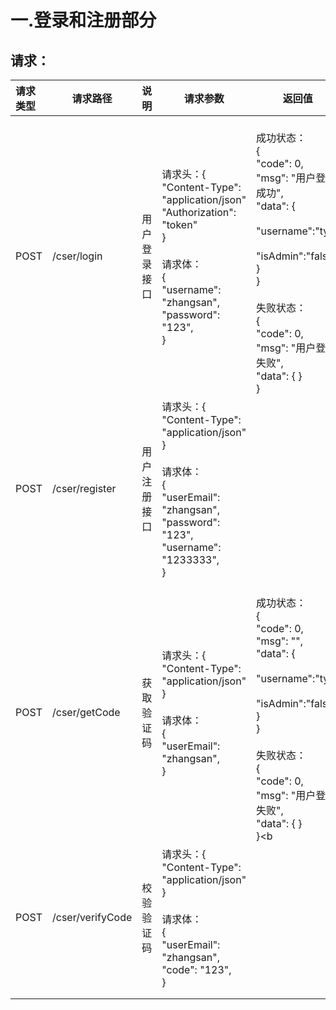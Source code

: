 # 一.登录和注册部分

## 请求：

| 请求类型 | 请求路径         | 说明         | 请求参数                                                     | 返回值                                                       |
| :------- | ---------------- | :----------- | ------------------------------------------------------------ | ------------------------------------------------------------ |
| POST     | /cser/login      | 用户登录接口 | 请求头：{<br />"Content-Type": "application/json"<br />"Authorization": "token"<br />}<br /><br />请求体：<br />{<br/>  "username": "zhangsan",<br/>  "password": "123",<br/> } | <br />成功状态：<br />{<br/>  "code": 0,<br/>  "msg": "用户登录成功",<br/>  "data": {<br/><br />"username":"typ" <br /><br />"isAdmin":"false"    }<br/>}<br /><br />失败状态：<br />{<br/>  "code": 0,<br/>  "msg": "用户登录失败",<br/>  "data": {     }<br/> }<br/> |
| POST     | /cser/register   | 用户注册接口 | 请求头：{<br />"Content-Type": "application/json"<br />}<br /><br />请求体：<br />{<br/>  "userEmail": "zhangsan",<br/>  "password": "123",<br/> "username": "1233333",<br/> } |                                                              |
| POST     | /cser/getCode    | 获取验证码   | 请求头：{<br />"Content-Type": "application/json"<br />}<br /><br />请求体：<br />{<br/>  "userEmail": "zhangsan",<br/>   } | <br />成功状态：<br />{<br/>  "code": 0,<br/>  "msg": "",<br/>  "data": {<br/><br />"username":"typ" <br /><br />"isAdmin":"false"    }<br/>}<br /><br />失败状态：<br />{<br/>  "code": 0,<br/>  "msg": "用户登录失败",<br/>  "data": {     }<br/> }<b |
| POST     | /cser/verifyCode | 校验验证码   | 请求头：{<br />"Content-Type": "application/json"<br />}<br /><br />请求体：<br />{<br/>  "userEmail": "zhangsan",<br/>  "code": "123",<br/> } |                                                              |
|          |                  |              |                                                              |                                                              |
|          |                  |              |                                                              |                                                              |


